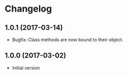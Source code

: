 # Changelog

## 1.0.1 (2017-03-14)
* Bugfix: Class methods are now bound to their object.

## 1.0.0 (2017-03-02)
* Initial version
